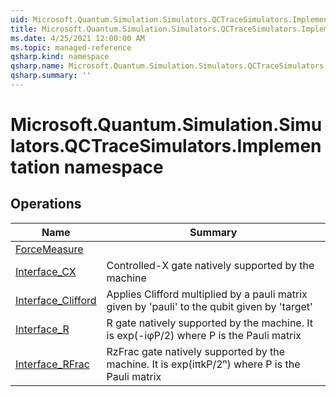 ```yaml
---
uid: Microsoft.Quantum.Simulation.Simulators.QCTraceSimulators.Implementation
title: Microsoft.Quantum.Simulation.Simulators.QCTraceSimulators.Implementation namespace
ms.date: 4/25/2021 12:00:00 AM
ms.topic: managed-reference
qsharp.kind: namespace
qsharp.name: Microsoft.Quantum.Simulation.Simulators.QCTraceSimulators.Implementation
qsharp.summary: ''
---
```


# Microsoft.Quantum.Simulation.Simulators.QCTraceSimulators.Implementation namespace




<!-- summaries -->

## Operations

| Name | Summary |
|------|---------|
|[ForceMeasure](xref:Microsoft.Quantum.Simulation.Simulators.QCTraceSimulators.Implementation.ForceMeasure) | |
|[Interface_CX](xref:Microsoft.Quantum.Simulation.Simulators.QCTraceSimulators.Implementation.Interface_CX) |Controlled-X gate natively supported by the machine |
|[Interface_Clifford](xref:Microsoft.Quantum.Simulation.Simulators.QCTraceSimulators.Implementation.Interface_Clifford) |Applies Clifford multiplied by a pauli matrix given by 'pauli' to the qubit given by 'target' |
|[Interface_R](xref:Microsoft.Quantum.Simulation.Simulators.QCTraceSimulators.Implementation.Interface_R) |R gate natively supported by the machine. It is exp(-iφP/2) where P is the Pauli matrix |
|[Interface_RFrac](xref:Microsoft.Quantum.Simulation.Simulators.QCTraceSimulators.Implementation.Interface_RFrac) |RzFrac gate natively supported by the machine. It is exp(iπkP/2ⁿ) where P is the Pauli matrix |


<!-- /summaries -->
